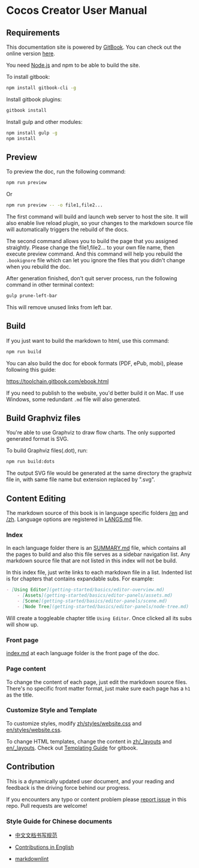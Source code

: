 # Cocos Creator User Manual

## Requirements

This documentation site is powered by [GitBook](https://www.gitbook.com/). You can check out the online version [here](https://docs.cocos.com/creator/manual).

You need [Node.js](https://nodejs.org/en/) and npm to be able to build the site.

To install gitbook:

```bash
npm install gitbook-cli -g
```

Install gitbook plugins:

```bash
gitbook install
```

Install gulp and other modules:

```bash
npm install gulp -g
npm install
```

## Preview

To preview the doc, run the following command:

```bash
npm run preview
```

Or
```bash
npm run preview -- -o file1,file2...
```

The first command will build and launch web server to host the site. It will also enable live reload plugin, so your changes to the markdown source file will automatically triggers the rebuild of the docs.

The second command allows you to build the page that you assigned straightly. Please change the file1,file2... to your own file name, then execute preview command. And this command will help you rebuild the `.bookignore` file which can let you ignore the files that you didn't change when you rebuild the doc.

After generation finished, don't quit server process, run the following command in other terminal context:

```bash
gulp prune-left-bar
```

This will remove unused links from left bar.

## Build

If you just want to build the markdown to html, use this command:

```bash
npm run build
```

You can also build the doc for ebook formats (PDF, ePub, mobi), please following this guide:

<https://toolchain.gitbook.com/ebook.html>

If you need to publish to the website, you'd better build it on Mac. If use Windows, some redundant `.md` file will also generated.

## Build Graphviz files

You're able to use Graphviz to draw flow charts. The only supported generated format is SVG.

To build Graphviz files(.dot), run:

```bash
npm run build:dots
```

The output SVG file would be generated at the same directory the graphviz file in, with same file name but extension replaced by ".svg".

## Content Editing

The markdown source of this book is in language specific folders [/en](en) and [/zh](zh). Language options are registered in [LANGS.md](LANGS.md) file.

### Index

In each language folder there is an [SUMMARY.md](en/SUMMARY.md) file, which contains all the pages to build and also this file serves as a sidebar navigation list. Any markdown source file that are not listed in this index will not be build.

In this index file, just write links to each markdown file in a list. Indented list is for chapters that contains expandable subs. For example:

```md
- [Using Editor](getting-started/basics/editor-overview.md)
	- [Assets](getting-started/basics/editor-panels/assets.md)
	- [Scene](getting-started/basics/editor-panels/scene.md)
	- [Node Tree](getting-started/basics/editor-panels/node-tree.md)
```

Will create a toggleable chapter title `Using Editor`. Once clicked all its subs will show up.

### Front page

[index.md](en/index.md) at each language folder is the front page of the doc.

### Page content

To change the content of each page, just edit the markdown source files. There's no specific front matter format, just make sure each page has a `h1` as the title.

### Customize Style and Template

To customize styles, modify [zh/styles/website.css](zh/styles/website.css) and [en/styles/website.css](en/styles/website.css).

To change HTML templates, change the content in [zh/_layouts](zh/_layouts) and [en/_layouts](en/_layouts). Check out [Templating Guide](https://toolchain.gitbook.com/templating/) for gitbook.

## Contribution

This is a dynamically updated user document, and your reading and feedback is the driving force behind our progress.

If you encounters any typo or content problem please [report issue](https://github.com/cocos-creator/creator-docs/issues/new) in this repo. Pull requests are welcome!

### Style Guide for Chinese documents

- [中文文档书写规范](zh/CONTRIBUTING.md)

- [Contributions in English](en/CONTRIBUTING.md)

- [markdownlint](https://marketplace.visualstudio.com/items?itemName=DavidAnson.vscode-markdownlint)
